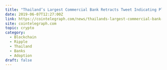 ```yaml
---
title: "Thailand’s Largest Commercial Bank Retracts Tweet Indicating Plans to Use Ripple’s XRP"
date: 2019-06-07T12:27:00Z
link: https://cointelegraph.com/news/thailands-largest-commercial-bank-retracts-tweet-indicating-plans-to-use-ripples-xrp?utm_medium=RSS&utm_source=hune
site: cointelegraph.com
topic: crypto
category:
  - Blockchain
  - Ripple
  - Thailand
  - Banks
  - Adoption
draft: false
---
```

